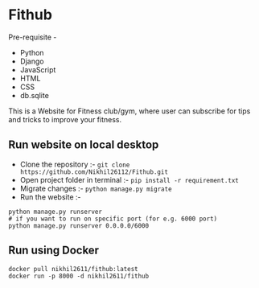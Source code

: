 # Fithub

Pre-requisite - 
- Python
- Django
- JavaScript
- HTML
- CSS
- db.sqlite

This is a Website for Fitness club/gym, where user can subscribe for tips and tricks to improve your fitness. 

## Run website on local desktop
- Clone the repository :-  ` git clone https://github.com/Nikhil26112/Fithub.git `
- Open project folder in terminal :- `pip install -r requirement.txt`
- Migrate changes :- `python manage.py migrate`
- Run the website :- 
``` 
python manage.py runserver 
# if you want to run on specific port (for e.g. 6000 port)
python manage.py runserver 0.0.0.0/6000
```

## Run using Docker

```
docker pull nikhil2611/fithub:latest
docker run -p 8000 -d nikhil2611/fithub
```


